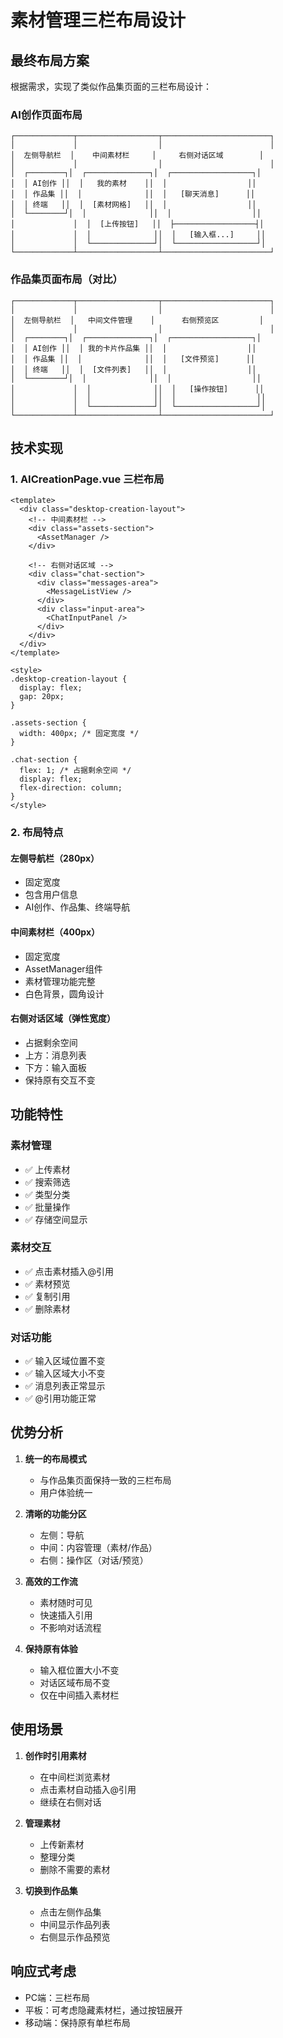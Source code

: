 # 素材管理三栏布局设计

## 最终布局方案

根据需求，实现了类似作品集页面的三栏布局设计：

### AI创作页面布局
```
┌─────────────┬──────────────────┬────────────────────────┐
│             │                  │                        │
│  左侧导航栏  │    中间素材栏     │     右侧对话区域        │
│             │                  │                        │
│  ┌────────┐│  ┌──────────────┐│  ┌──────────────────┐│
│  │ AI创作 ││  │   我的素材    ││  │                  ││
│  │ 作品集 ││  │              ││  │   [聊天消息]      ││
│  │ 终端   ││  │  [素材网格]   ││  │                  ││
│  └────────┘│  │              ││  │                  ││
│             │  │  [上传按钮]   ││  ├──────────────────┤│
│             │  │              ││  │   [输入框...]     ││
│             │  └──────────────┘│  └──────────────────┘│
└─────────────┴──────────────────┴────────────────────────┘
```

### 作品集页面布局（对比）
```
┌─────────────┬──────────────────┬────────────────────────┐
│             │                  │                        │
│  左侧导航栏  │   中间文件管理    │      右侧预览区         │
│             │                  │                        │
│  ┌────────┐│  ┌──────────────┐│  ┌──────────────────┐│
│  │ AI创作 ││  │ 我的卡片作品集 ││  │                  ││
│  │ 作品集 ││  │              ││  │   [文件预览]      ││
│  │ 终端   ││  │  [文件列表]   ││  │                  ││
│  └────────┘│  │              ││  │                  ││
│             │  │              ││  │   [操作按钮]      ││
│             │  │              ││  │                  ││
│             │  └──────────────┘│  └──────────────────┘│
└─────────────┴──────────────────┴────────────────────────┘
```

## 技术实现

### 1. AICreationPage.vue 三栏布局

```vue
<template>
  <div class="desktop-creation-layout">
    <!-- 中间素材栏 -->
    <div class="assets-section">
      <AssetManager />
    </div>
    
    <!-- 右侧对话区域 -->
    <div class="chat-section">
      <div class="messages-area">
        <MessageListView />
      </div>
      <div class="input-area">
        <ChatInputPanel />
      </div>
    </div>
  </div>
</template>

<style>
.desktop-creation-layout {
  display: flex;
  gap: 20px;
}

.assets-section {
  width: 400px; /* 固定宽度 */
}

.chat-section {
  flex: 1; /* 占据剩余空间 */
  display: flex;
  flex-direction: column;
}
</style>
```

### 2. 布局特点

#### 左侧导航栏（280px）
- 固定宽度
- 包含用户信息
- AI创作、作品集、终端导航

#### 中间素材栏（400px）
- 固定宽度
- AssetManager组件
- 素材管理功能完整
- 白色背景，圆角设计

#### 右侧对话区域（弹性宽度）
- 占据剩余空间
- 上方：消息列表
- 下方：输入面板
- 保持原有交互不变

## 功能特性

### 素材管理
- ✅ 上传素材
- ✅ 搜索筛选
- ✅ 类型分类
- ✅ 批量操作
- ✅ 存储空间显示

### 素材交互
- ✅ 点击素材插入@引用
- ✅ 素材预览
- ✅ 复制引用
- ✅ 删除素材

### 对话功能
- ✅ 输入区域位置不变
- ✅ 输入区域大小不变
- ✅ 消息列表正常显示
- ✅ @引用功能正常

## 优势分析

1. **统一的布局模式**
   - 与作品集页面保持一致的三栏布局
   - 用户体验统一

2. **清晰的功能分区**
   - 左侧：导航
   - 中间：内容管理（素材/作品）
   - 右侧：操作区（对话/预览）

3. **高效的工作流**
   - 素材随时可见
   - 快速插入引用
   - 不影响对话流程

4. **保持原有体验**
   - 输入框位置大小不变
   - 对话区域布局不变
   - 仅在中间插入素材栏

## 使用场景

1. **创作时引用素材**
   - 在中间栏浏览素材
   - 点击素材自动插入@引用
   - 继续在右侧对话

2. **管理素材**
   - 上传新素材
   - 整理分类
   - 删除不需要的素材

3. **切换到作品集**
   - 点击左侧作品集
   - 中间显示作品列表
   - 右侧显示作品预览

## 响应式考虑

- PC端：三栏布局
- 平板：可考虑隐藏素材栏，通过按钮展开
- 移动端：保持原有单栏布局